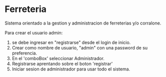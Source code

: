 # Ferreteria


Sistema orientado a la gestion y administracion de ferreterias y/o corralone.


Para crear el usuario admin:

1) se debe ingresar en "registrarse" desde el login de inicio.
2) Crear como nombre de usuario, "admin" con una password de su preferencia.
3) En el 'comboBox' seleccionar Administrador.
4) Registrarse aprentando sobre el boton 'registrar'
5) Iniciar sesion de administrador para usar todo el sistema.


